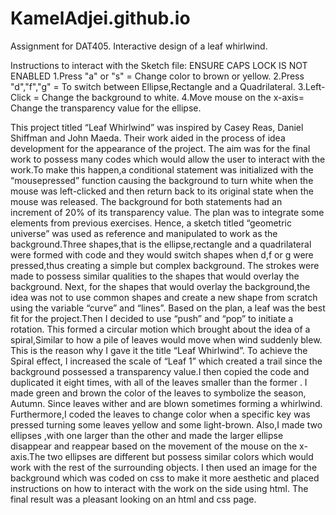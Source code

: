 # KamelAdjei.github.io
Assignment for DAT405. Interactive design of a leaf whirlwind.

Instructions to interact with the Sketch file: ENSURE CAPS LOCK IS NOT ENABLED 1.Press "a" or "s" = Change color to brown or yellow. 2.Press "d","f","g" = To switch between Ellipse,Rectangle and a Quadrilateral. 3.Left-Click = Change the background to white. 4.Move mouse on the x-axis= Change the transparency value for the ellipse.

This project titled “Leaf Whirlwind” was inspired by Casey Reas, Daniel Shiffman and John Maeda. Their work aided in the process of idea development for the appearance of the project. The aim was for the final work to possess many codes which would allow the user to interact with the work.To make this happen,a conditional statement was initialized with the “mousepressed” function causing the background to turn white when the mouse was left-clicked and then return back to its original state when the mouse was released. The background for both statements had an increment of 20% of its transparency value. The plan was to integrate some elements from previous exercises. Hence, a sketch titled “geometric universe” was used as reference and manipulated to work as the background.Three shapes,that is the ellipse,rectangle and a quadrilateral were formed with code and they would switch shapes when d,f or g were pressed,thus creating a simple but complex background. The strokes were made to possess similar qualities to the shapes that would overlay the background. Next, for the shapes that would overlay the background,the idea was not to use common shapes and create a new shape from scratch using the variable “curve” and “lines”. Based on the plan, a leaf was the best fit for the project.Then I decided to use “push” and “pop” to initiate a rotation. This formed a circular motion which brought about the idea of a spiral,Similar to how a pile of leaves would move when wind suddenly blew. This is the reason why I gave it the title “Leaf Whirlwind”. To achieve the Spiral effect, I increased the scale of “Leaf 1” which created a trail since the background possessed a transparency value.I then copied the code and duplicated it eight times, with all of the leaves smaller than the former . I made green and brown the color of the leaves to symbolize the season, Autumn. Since leaves wither and are blown sometimes forming a whirlwind. Furthermore,I coded the leaves to change color when a specific key was pressed turning some leaves yellow and some light-brown. Also,I made two ellipses ,with one larger than the other and made the larger ellipse disappear and reappear based on the movement of the mouse on the x-axis.The two ellipses are different but possess similar colors which would work with the rest of the surrounding objects. I then used an image for the background which was coded on css to make it more aesthetic and placed instructions on how to interact with the work on the side using html. The final result was a pleasant looking on an html and css page.
